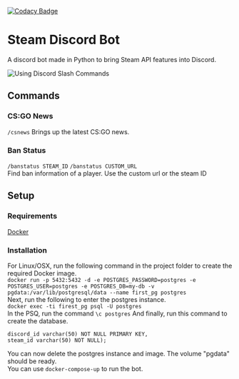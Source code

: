 [![Codacy Badge](https://app.codacy.com/project/badge/Grade/548b21bd9dee447db103e18ede836308)](https://www.codacy.com/gh/ahmetmutlugun/vapor/dashboard?utm_source=github.com&amp;utm_medium=referral&amp;utm_content=ahmetmutlugun/vapor&amp;utm_campaign=Badge_Grade)

# Steam Discord Bot
A discord bot made in Python to bring Steam API features into Discord.  

![Using Discord Slash Commands](https://media.discordapp.net/attachments/761329436582215701/937891473981050970/img.png)

## Commands
### CS:GO News
```/csnews```
Brings up the latest CS:GO news.

### Ban Status
```/banstatus STEAM_ID```
```/banstatus CUSTOM_URL```  
Find ban information of a player. Use the custom url or the steam ID

 ## Setup
### Requirements
[Docker](https://docs.docker.com/)
 ### Installation
For Linux/OSX, run the following command in the project folder to create the required Docker image.  
```docker run -p 5432:5432 -d -e POSTGRES_PASSWORD=postgres -e POSTGRES_USER=postgres -e POSTGRES_DB=my-db -v pgdata:/var/lib/postgresql/data --name first_pg postgres```  
Next, run the following to enter the postgres instance.  
```docker exec -ti firest_pg psql -U postgres```  
In the PSQ, run the command ```\c postgres```
And finally, run this command to create the database.
```CREATE TABLE steam_data(
discord_id varchar(50) NOT NULL PRIMARY KEY,
steam_id varchar(50) NOT NULL); 
```  
You can now delete the postgres instance and image. The volume "pgdata" should be ready.  
You can use ```docker-compose-up``` to run the bot.

